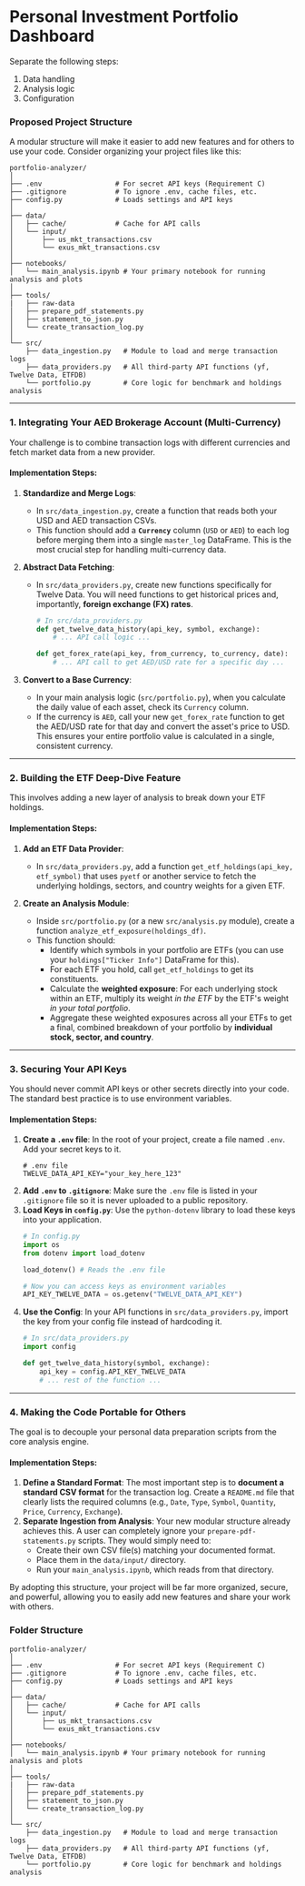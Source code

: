 # Personal Investment Portfolio Dashboard 

Separate the following steps:

1) Data handling
2) Analysis logic
3) Configuration


### Proposed Project Structure

A modular structure will make it easier to add new features and for others to use your code. Consider organizing your project files like this:

```
portfolio-analyzer/
│
├── .env                  # For secret API keys (Requirement C)
├── .gitignore            # To ignore .env, cache files, etc.
├── config.py             # Loads settings and API keys
│
├── data/
│   ├── cache/            # Cache for API calls
│   └── input/
│       ├── us_mkt_transactions.csv
│       └── exus_mkt_transactions.csv
│
├── notebooks/
│   └── main_analysis.ipynb # Your primary notebook for running analysis and plots
│
├── tools/ 
|   ├── raw-data     
│   ├── prepare_pdf_statements.py
│   ├── statement_to_json.py
│   └── create_transaction_log.py
│
└── src/
    ├── data_ingestion.py   # Module to load and merge transaction logs
    ├── data_providers.py   # All third-party API functions (yf, Twelve Data, ETFDB)
    └── portfolio.py        # Core logic for benchmark and holdings analysis
```

-----

### 1. Integrating Your AED Brokerage Account (Multi-Currency)

Your challenge is to combine transaction logs with different currencies and fetch market data from a new provider.

#### **Implementation Steps:**

1.  **Standardize and Merge Logs**:

      * In `src/data_ingestion.py`, create a function that reads both your USD and AED transaction CSVs.
      * This function should add a **`Currency`** column (`USD` or `AED`) to each log before merging them into a single `master_log` DataFrame. This is the most crucial step for handling multi-currency data.

2.  **Abstract Data Fetching**:

      * In `src/data_providers.py`, create new functions specifically for Twelve Data. You will need functions to get historical prices and, importantly, **foreign exchange (FX) rates**.
        ```python
        # In src/data_providers.py
        def get_twelve_data_history(api_key, symbol, exchange):
            # ... API call logic ...

        def get_forex_rate(api_key, from_currency, to_currency, date):
            # ... API call to get AED/USD rate for a specific day ...
        ```

3.  **Convert to a Base Currency**:

      * In your main analysis logic (`src/portfolio.py`), when you calculate the daily value of each asset, check its `Currency` column.
      * If the currency is `AED`, call your new `get_forex_rate` function to get the AED/USD rate for that day and convert the asset's price to USD. This ensures your entire portfolio value is calculated in a single, consistent currency.

-----

### 2. Building the ETF Deep-Dive Feature

This involves adding a new layer of analysis to break down your ETF holdings.

#### **Implementation Steps:**

1.  **Add an ETF Data Provider**:

      * In `src/data_providers.py`, add a function `get_etf_holdings(api_key, etf_symbol)` that uses `pyetf` or another service to fetch the underlying holdings, sectors, and country weights for a given ETF.

2.  **Create an Analysis Module**:

      * Inside `src/portfolio.py` (or a new `src/analysis.py` module), create a function `analyze_etf_exposure(holdings_df)`.
      * This function should:
          * Identify which symbols in your portfolio are ETFs (you can use your `holdings["Ticker Info"]` DataFrame for this).
          * For each ETF you hold, call `get_etf_holdings` to get its constituents.
          * Calculate the **weighted exposure**: For each underlying stock within an ETF, multiply its weight *in the ETF* by the ETF's weight *in your total portfolio*.
          * Aggregate these weighted exposures across all your ETFs to get a final, combined breakdown of your portfolio by **individual stock, sector, and country**.

-----

### 3. Securing Your API Keys

You should never commit API keys or other secrets directly into your code. The standard best practice is to use environment variables.

#### **Implementation Steps:**

1.  **Create a `.env` file**: In the root of your project, create a file named `.env`. Add your secret keys to it.
    ```
    # .env file
    TWELVE_DATA_API_KEY="your_key_here_123"
    ```
2.  **Add `.env` to `.gitignore`**: Make sure the `.env` file is listed in your `.gitignore` file so it is never uploaded to a public repository.
3.  **Load Keys in `config.py`**: Use the `python-dotenv` library to load these keys into your application.
    ```python
    # In config.py
    import os
    from dotenv import load_dotenv

    load_dotenv() # Reads the .env file

    # Now you can access keys as environment variables
    API_KEY_TWELVE_DATA = os.getenv("TWELVE_DATA_API_KEY")
    ```
4.  **Use the Config**: In your API functions in `src/data_providers.py`, import the key from your config file instead of hardcoding it.
    ```python
    # In src/data_providers.py
    import config

    def get_twelve_data_history(symbol, exchange):
        api_key = config.API_KEY_TWELVE_DATA
        # ... rest of the function ...
    ```

-----

### 4. Making the Code Portable for Others

The goal is to decouple your personal data preparation scripts from the core analysis engine.

#### **Implementation Steps:**

1.  **Define a Standard Format**: The most important step is to **document a standard CSV format** for the transaction log. Create a `README.md` file that clearly lists the required columns (e.g., `Date`, `Type`, `Symbol`, `Quantity`, `Price`, `Currency`, `Exchange`).
2.  **Separate Ingestion from Analysis**: Your new modular structure already achieves this. A user can completely ignore your `prepare-pdf-statements.py` scripts. They would simply need to:
      * Create their own CSV file(s) matching your documented format.
      * Place them in the `data/input/` directory.
      * Run your `main_analysis.ipynb`, which reads from that directory.

By adopting this structure, your project will be far more organized, secure, and powerful, allowing you to easily add new features and share your work with others.

### Folder Structure

```
portfolio-analyzer/
│
├── .env                  # For secret API keys (Requirement C)
├── .gitignore            # To ignore .env, cache files, etc.
├── config.py             # Loads settings and API keys
│
├── data/
│   ├── cache/            # Cache for API calls
│   └── input/
│       ├── us_mkt_transactions.csv
│       └── exus_mkt_transactions.csv
│
├── notebooks/
│   └── main_analysis.ipynb # Your primary notebook for running analysis and plots
│
├── tools/ 
|   ├── raw-data     
│   ├── prepare_pdf_statements.py
│   ├── statement_to_json.py
│   └── create_transaction_log.py
│
└── src/
    ├── data_ingestion.py   # Module to load and merge transaction logs
    ├── data_providers.py   # All third-party API functions (yf, Twelve Data, ETFDB)
    └── portfolio.py        # Core logic for benchmark and holdings analysis
```